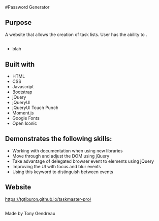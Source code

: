 #Password Generator

<!-- <img src="./assets/images/Password.PNG"
     alt="The user interface of the Password Generator Program."
      /> -->









## Purpose
A website that allows the creation of task lists.
User has the ability to   .  
##
 * blah

## Built with
* HTML
* CSS
* Javascript
* Bootstrap
* jQuery
* jQueryUI
* jQueryUI Touch Punch
* Moment.js
* Google Fonts
* Open Iconic


## Demonstrates the following skills:
* Working with documentation when using new libraries
* Move through and adjust the DOM using jQuery
* Take advantage of delegated browser event to elements using jQuery
* Improving the UI with focus and blur events
* Using this keyword to distinguish between events




## Website
https://tgtiburon.github.io/taskmaster-pro/

##

Made by Tony Gendreau